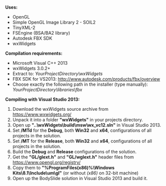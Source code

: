 **Uses:**
* OpenGL
* Simple OpenGL Image Library 2 - SOIL2
* TinyXML-2
* FSEngine (BSA/BA2 library)
* Autodesk FBX SDK
* wxWidgets

**Compilation requirements:**
* Microsoft Visual C++ 2013
* wxWidgets 3.0.2+
 * Extract to: _YourProjectDirectory\wxWidgets_
* FBX SDK for VS2013: http://www.autodesk.com/products/fbx/overview
 * Choose exactly the following path in the installer (type manually): _YourProjectDirectory\libraries\fbx_

**Compiling with Visual Studio 2013:**

1. Download the wxWidgets source archive from https://www.wxwidgets.org/
2. Unpack it into a folder **"wxWidgets"** in your projects directory.
3. Open up **"..\wxWidgets\build\msw\wx_vc12.sln"** in Visual Studio 2013.
4. Set **/MTd** for the **Debug**, both **Win32** and **x64**, configurations of all projects in the solution.
5. Set **/MT** for the **Release**, both **Win32** and **x64**, configurations of all projects in the solution.
6. Build the **Debug** and **Release** configurations of the solution.
7. Get the **"GL/glext.h"** and **"GL/wglext.h"** header files from https://www.opengl.org/registry/
8. Copy them to **"%ProgramFiles(x86)%\Windows Kits\8.1\Include\um\gl"** (or without *(x86)* on 32-bit machine)
9. Open up the BodySlide solution in Visual Studio 2013 and build it.